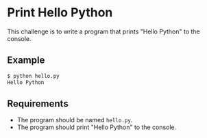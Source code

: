 # Print Hello Python

This challenge is to write a program that prints "Hello Python" to the console.

## Example

```bash
$ python hello.py
Hello Python
```

## Requirements

- The program should be named `hello.py`.
- The program should print "Hello Python" to the console.
